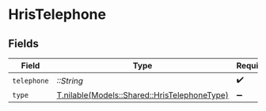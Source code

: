 # HrisTelephone


## Fields

| Field                                                                                    | Type                                                                                     | Required                                                                                 | Description                                                                              |
| ---------------------------------------------------------------------------------------- | ---------------------------------------------------------------------------------------- | ---------------------------------------------------------------------------------------- | ---------------------------------------------------------------------------------------- |
| `telephone`                                                                              | *::String*                                                                               | :heavy_check_mark:                                                                       | N/A                                                                                      |
| `type`                                                                                   | [T.nilable(Models::Shared::HrisTelephoneType)](../../models/shared/hristelephonetype.md) | :heavy_minus_sign:                                                                       | N/A                                                                                      |